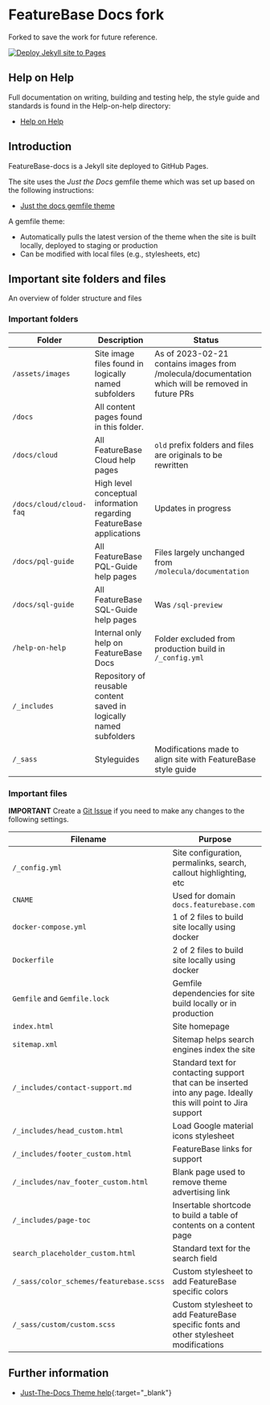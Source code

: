# FeatureBase Docs fork

Forked to save the work for future reference.

[![Deploy Jekyll site to Pages](https://github.com/FeatureBaseDB/featurebase-docs/actions/workflows/pages.yml/badge.svg)](https://github.com/FeatureBaseDB/featurebase-docs/actions/workflows/pages.yml)

## Help on Help

Full documentation on writing, building and testing help, the style guide and standards is found in the Help-on-help directory:

* [Help on Help](/help-on-help/README.md)

## Introduction

FeatureBase-docs is a Jekyll site deployed to GitHub Pages.

The site uses the *Just the Docs* gemfile theme which was set up based on the following instructions:

* [Just the docs gemfile theme](https://github.com/just-the-docs/just-the-docs-template/blob/main/README.md)

A gemfile theme:
* Automatically pulls the latest version of the theme when the site is built locally, deployed to staging or production
* Can be modified with local files (e.g., stylesheets, etc)

## Important site folders and files

An overview of folder structure and files

### Important folders

| Folder | Description | Status |
|---|---|---|
| `/assets/images` | Site image files found in logically named subfolders | As of 2023-02-21 contains images from /molecula/documentation which will be removed in future PRs |
| `/docs` | All content pages found in this folder. |  |
| `/docs/cloud` | All FeatureBase Cloud help pages | `old` prefix folders and files are originals to be rewritten |
| `/docs/cloud/cloud-faq` | High level conceptual information regarding FeatureBase applications | Updates in progress |
| `/docs/pql-guide` | All FeatureBase PQL-Guide help pages | Files largely unchanged from `/molecula/documentation` |
| `/docs/sql-guide` | All FeatureBase SQL-Guide help pages | Was `/sql-preview` |
| `/help-on-help` | Internal only help on FeatureBase Docs | Folder excluded from production build in `/_config.yml` |
| `/_includes` | Repository of reusable content saved in logically named subfolders |
| `/_sass` | Styleguides | Modifications made to align site with FeatureBase style guide |

### Important files

**IMPORTANT** Create a [Git Issue](https://github.com/FeatureBaseDB/featurebase-docs/issues) if you need to make any changes to the following settings.

| Filename | Purpose |
|---|---|
| `/_config.yml` | Site configuration, permalinks, search, callout highlighting, etc |
| `CNAME` | Used for domain `docs.featurebase.com` |
| `docker-compose.yml` | 1 of 2 files to build site locally using docker |
| `Dockerfile` | 2 of 2 files to build site locally using docker |
| `Gemfile` and `Gemfile.lock` | Gemfile dependencies for site build locally or in production |
| `index.html` | Site homepage |
| `sitemap.xml` | Sitemap helps search engines index the site |
| `/_includes/contact-support.md` | Standard text for contacting support that can be inserted into any page. Ideally this will point to Jira support |
| `/_includes/head_custom.html` | Load Google material icons stylesheet |
| `/_includes/footer_custom.html` | FeatureBase links for support |
| `/_includes/nav_footer_custom.html` | Blank page used to remove theme advertising link |
| `/_includes/page-toc` | Insertable shortcode to build a table of contents on a content page |
| `search_placeholder_custom.html` | Standard text for the search field |
| `/_sass/color_schemes/featurebase.scss` | Custom stylesheet to add FeatureBase specific colors |
| `/_sass/custom/custom.scss` | Custom stylesheet to add FeatureBase specific fonts and other stylesheet modifications |

## Further information

* [Just-The-Docs Theme help](https://just-the-docs.github.io/just-the-docs/){:target="_blank"}
